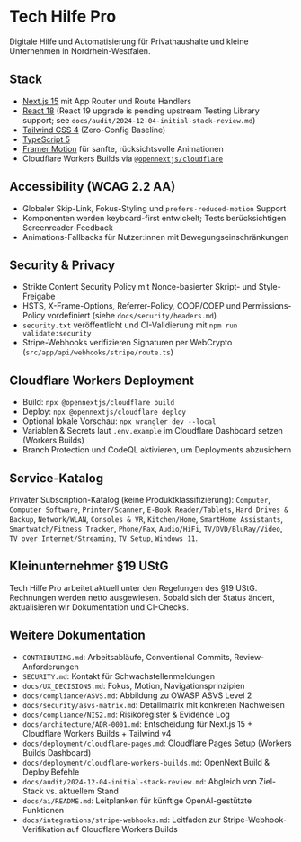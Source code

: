 # Tech Hilfe Pro

Digitale Hilfe und Automatisierung für Privathaushalte und kleine Unternehmen in Nordrhein-Westfalen.

## Stack
- [Next.js 15](https://nextjs.org/) mit App Router und Route Handlers
- [React 18](https://react.dev/) (React 19 upgrade is pending upstream Testing Library support; see `docs/audit/2024-12-04-initial-stack-review.md`)
- [Tailwind CSS 4](https://tailwindcss.com/) (Zero-Config Baseline)
- [TypeScript 5](https://www.typescriptlang.org/)
- [Framer Motion](https://www.framer.com/motion/) für sanfte, rücksichtsvolle Animationen
- Cloudflare Workers Builds via [`@opennextjs/cloudflare`](https://opennext.js.org/)

## Accessibility (WCAG 2.2 AA)
- Globaler Skip-Link, Fokus-Styling und `prefers-reduced-motion` Support
- Komponenten werden keyboard-first entwickelt; Tests berücksichtigen Screenreader-Feedback
- Animations-Fallbacks für Nutzer:innen mit Bewegungseinschränkungen

## Security & Privacy
- Strikte Content Security Policy mit Nonce-basierter Skript- und Style-Freigabe
- HSTS, X-Frame-Options, Referrer-Policy, COOP/COEP und Permissions-Policy vordefiniert (siehe `docs/security/headers.md`)
- `security.txt` veröffentlicht und CI-Validierung mit `npm run validate:security`
- Stripe-Webhooks verifizieren Signaturen per WebCrypto (`src/app/api/webhooks/stripe/route.ts`)

## Cloudflare Workers Deployment
- Build: `npx @opennextjs/cloudflare build`
- Deploy: `npx @opennextjs/cloudflare deploy`
- Optional lokale Vorschau: `npx wrangler dev --local`
- Variablen & Secrets laut `.env.example` im Cloudflare Dashboard setzen (Workers Builds)
- Branch Protection und CodeQL aktivieren, um Deployments abzusichern

## Service-Katalog
Privater Subscription-Katalog (keine Produktklassifizierung):
`Computer`, `Computer Software`, `Printer/Scanner`, `E-Book Reader/Tablets`, `Hard Drives & Backup`, `Network/WLAN`, `Consoles & VR`, `Kitchen/Home`, `SmartHome Assistants`, `Smartwatch/Fitness Tracker`, `Phone/Fax`, `Audio/HiFi`, `TV/DVD/BluRay/Video`, `TV over Internet/Streaming`, `TV Setup`, `Windows 11`.

## Kleinunternehmer §19 UStG
Tech Hilfe Pro arbeitet aktuell unter den Regelungen des §19 UStG. Rechnungen werden netto ausgewiesen. Sobald sich der Status ändert, aktualisieren wir Dokumentation und CI-Checks.

## Weitere Dokumentation
- `CONTRIBUTING.md`: Arbeitsabläufe, Conventional Commits, Review-Anforderungen
- `SECURITY.md`: Kontakt für Schwachstellenmeldungen
- `docs/UX_DECISIONS.md`: Fokus, Motion, Navigationsprinzipien
- `docs/compliance/ASVS.md`: Abbildung zu OWASP ASVS Level 2
- `docs/security/asvs-matrix.md`: Detailmatrix mit konkreten Nachweisen
- `docs/compliance/NIS2.md`: Risikoregister & Evidence Log
- `docs/architecture/ADR-0001.md`: Entscheidung für Next.js 15 + Cloudflare Workers Builds + Tailwind v4
- `docs/deployment/cloudflare-pages.md`: Cloudflare Pages Setup (Workers Builds Dashboard)
- `docs/deployment/cloudflare-workers-builds.md`: OpenNext Build & Deploy Befehle
- `docs/audit/2024-12-04-initial-stack-review.md`: Abgleich von Ziel-Stack vs. aktuellem Stand
- `docs/ai/README.md`: Leitplanken für künftige OpenAI-gestützte Funktionen
- `docs/integrations/stripe-webhooks.md`: Leitfaden zur Stripe-Webhook-Verifikation auf Cloudflare Workers Builds
